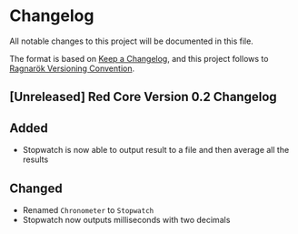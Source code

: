 # Changelog

All notable changes to this project will be documented in this file.

The format is based on [Keep a Changelog](https://keepachangelog.com/en/1.0.0/),
and this project follows to [Ragnarök Versioning Convention](https://gist.github.com/JustDesoroxxx/5d4a45785ce19a6653ba99f72325c703).

## [Unreleased] Red Core Version 0.2 Changelog

## Added

- Stopwatch is now able to output result to a file and then average all the results

## Changed

- Renamed `Chronometer` to `Stopwatch`
- Stopwatch now outputs milliseconds with two decimals
